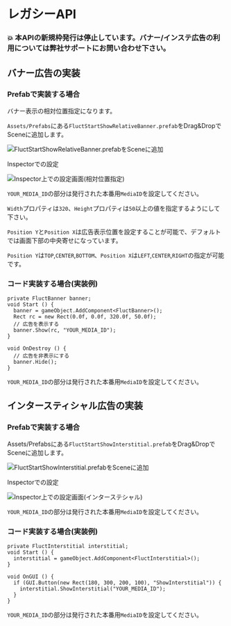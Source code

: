 # レガシーAPI

### :boom: 本APIの新規枠発行は停止しています。バナー/インステ広告の利用については弊社サポートにお問い合わせ下さい。

## バナー広告の実装
### Prefabで実装する場合

バナー表示の相対位置指定になります。

`Assets/Prefabs`にある`FluctStartShowRelativeBanner.prefab`をDrag&DropでSceneに追加します。

![FluctStartShowRelativeBanner.prefabをSceneに追加](img/add_scean_relative.png)

Inspectorでの設定

![Inspector上での設定画面(相対位置指定)](img/inspector_config_relative.png)

`YOUR_MEDIA_ID`の部分は発行された本番用`MediaID`を設定してください。

`Width`プロパティは`320`、`Height`プロパティは`50`以上の値を指定するようにして下さい。

`Position Y`と`Position X`は広告表示位置を設定することが可能で、デフォルトでは画面下部の中央寄せになっています。

`Position Y`は`TOP`,`CENTER`,`BOTTOM`、`Position X`は`LEFT`,`CENTER`,`RIGHT`の指定が可能です。

### コード実装する場合(実装例)

```
private FluctBanner banner;
void Start () {
  banner = gameObject.AddComponent<FluctBanner>();
  Rect rc = new Rect(0.0f, 0.0f, 320.0f, 50.0f);
  // 広告を表示する
  banner.Show(rc, "YOUR_MEDIA_ID");
}

void OnDestroy () {
  // 広告を非表示にする
  banner.Hide();
}
```

`YOUR_MEDIA_ID`の部分は発行された本番用`MediaID`を設定してください。

## インタースティシャル広告の実装

### Prefabで実装する場合

Assets/Prefabsにある`FluctStartShowInterstitial.prefab`をDrag&DropでSceneに追加します。

![FluctStartShowInterstitial.prefabをSceneに追加](img/dd_prefab_interstitial.png)

Inspectorでの設定

![Inspector上での設定画面(インターステシャル)](img/inspector_config_interstitial.png)

`YOUR_MEDIA_ID`の部分は発行された本番用`MediaID`を設定してください。

### コード実装する場合(実装例)

```
private FluctInterstitial interstitial;
void Start () {
  interstitial = gameObject.AddComponent<FluctInterstitial>();
}

void OnGUI () {
  if (GUI.Button(new Rect(180, 300, 200, 100), "ShowInterstitial")) {
    interstitial.ShowInterstitial("YOUR_MEDIA_ID");
  }
}
```

`YOUR_MEDIA_ID`の部分は発行された本番用`MediaID`を設定してください。

